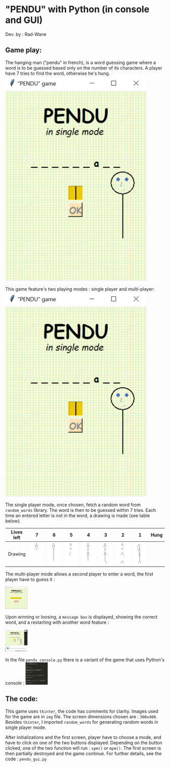 # "PENDU" with Python (in console and GUI)

Dev. by : Rad-Wane  


## Game play:

The hanging man ("pendu" in french), is a word guessing game where a word is to be guessed based only on the number of its characters. A player have 7 tries to find the word, otherwise he's hung. 
![](/img/play.png)

This game feature's two playing modes : single player and multi-player:   
![](/img/play.png)

The single player mode, once chosen, fetch a random word from `random_words` library. The word is then to be guessed within 7 tries. Each time an entered letter is not in the word, a drawing is made (see table below). 

Lives left | 7 | 6 | 5 | 4 | 3 | 2 | 1 | Hung
:---------:|:-----:|:-----:|:-----:|:-----:|:-----:|:-----:|:-----:|:-----:
 Drawing   | <img src="/img/11.png" style="height: 70px; width:70px;"/> | <img src="/img/22.png" style="height: 70px; width:70px;"/> | <img src="/img/33.png" style="height: 70px; width:70px;"/> | <img src="/img/44.png" style="height: 70px; width:70px;"/> | <img src="/img/55.png" style="height: 70px; width:70px;"/> | <img src="/img/66.png" style="height: 70px; width:70px;"/> | <img src="/img/77.png" style="height: 70px; width:70px;"/> 

The multi-player mode allows a second player to enter a word, the first player have to guess it :  

<img src="/img/mp1.png" style="height: 70px; width:70px;"/>

Upon winning or loosing, a `message box` is displayed, showing the correct word, and a restarting with another word feature : 

<img src="/img/final.png" style="height: 70px; width:70px;"/>

In the file `pendu_console.py` there is a variant of the game that uses Python's console :
<img src="/img/console.png" height= "70" width="70"/>


## The code:

This game uses `tkinter`, the code has comments for clarity. Images used for the game are in `img` file. The screen dimensions chosen are : `300x400`. Besides `tkinter`, I imported `random_words` for generating random words in single player mode.

After initializations and the first screen, player have to choose a mode, and have to click on one of the two buttons displayed. Depending on the button clicked, one of the two function will run : `spm()` or `mpm()`. The first screen is then partially destroyed and the game continue. For further details, see the code : `pendu_gui.py`


